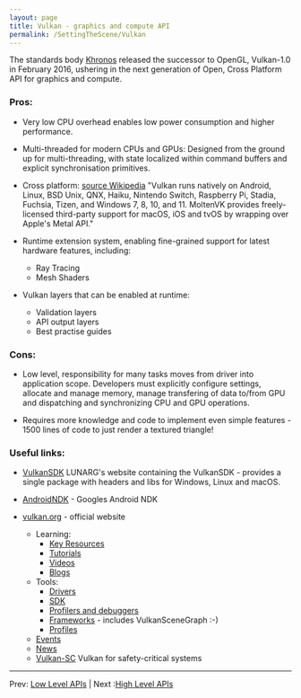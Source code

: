 ```yaml
---
layout: page
title: Vulkan - graphics and compute API
permalink: /SettingTheScene/Vulkan
---
```


The standards body [Khronos](https://www.khronos.org/) released the successor to OpenGL, Vulkan-1.0 in February 2016, ushering in the next generation of Open, Cross Platform API for graphics and compute.

### Pros:
* Very low CPU overhead enables low power consumption and higher performance.

* Multi-threaded for modern CPUs and GPUs:
Designed from the ground up for multi-threading, with state localized within command buffers and explicit synchronisation primitives.

* Cross platform: [source Wikipedia](https://en.wikipedia.org/wiki/Vulkan)
"Vulkan runs natively on Android, Linux, BSD Unix, QNX, Haiku, Nintendo Switch, Raspberry Pi, Stadia, Fuchsia, Tizen, and Windows 7, 8, 10, and 11.  MoltenVK provides freely-licensed third-party support for macOS, iOS and tvOS by wrapping over Apple's Metal API."

* Runtime extension system, enabling fine-grained support for latest hardware features, including:
    * Ray Tracing
    * Mesh Shaders

* Vulkan layers that can be enabled at runtime:
    * Validation layers
    * API output layers
    * Best practise guides

### Cons:

* Low level, responsibility for many tasks moves from driver into application scope.
Developers must explicitly configure settings, allocate and manage memory, manage transfering of data to/from GPU and dispatching and synchronizing CPU and GPU operations.

* Requires more knowledge and code to implement even simple features - 1500 lines of code to just render a textured triangle!

### Useful links:

* [VulkanSDK](https://vulkan.lunarg.com/sdk/home) LUNARG's website containing the VulkanSDK -
provides a single package with headers and libs for Windows, Linux and macOS.

* [AndroidNDK](https://developer.android.com/ndk/guides/graphics/index.html) - Googles Android NDK

* [vulkan.org](https://www.vulkan.org/) - official website
    * Learning:
        * [Key Resources](https://www.vulkan.org/learn#key-resources)
        * [Tutorials](https://www.vulkan.org/learn#vulkan-tutorials)
        * [Videos](https://www.vulkan.org/learn#videos)
        * [Blogs](https://www.vulkan.org/blog)
    * Tools:
        * [Drivers]([https://www.vulkan.org/tools#vulkan-gpu-resources)
        * [SDK](https://www.vulkan.org/tools#download-these-essential-development-tools)
        * [Profilers and debuggers](https://www.vulkan.org/tools#profilers-and-debuggers)
        * [Frameworks](https://www.vulkan.org/tools#frameworks-and-helper-libraries) - includes VulkanSceneGraph :-)
        * [Profiles](https://www.vulkan.org/tools#vulkan-profiles)
    * [Events](https://www.vulkan.org/events)
    * [News](https://www.vulkan.org/news)
    * [Vulkan-SC](https://www.khronos.org/vulkansc/) Vulkan for safety-critical systems

---

Prev: [Low Level APIs](LowLevelAPIs.md) | Next :[High Level APIs](HighLevelAPIs.md)

